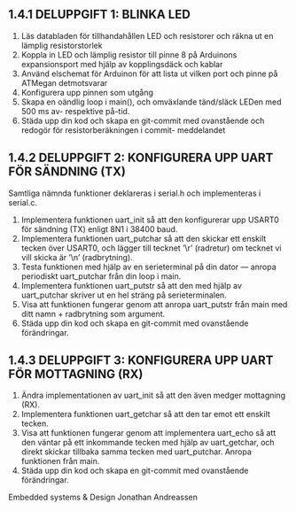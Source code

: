 ## 1.4.1 DELUPPGIFT 1: BLINKA LED
1. Läs databladen för tillhandahållen LED och resistorer och räkna ut en lämplig resistorstorlek
2. Koppla in LED och lämplig resistor till pinne 8 på Arduinons expansionsport med hjälp av
    kopplingsdäck och kablar
3. Använd elschemat för Arduinon för att lista ut vilken port och pinne på ATMegan detmotsvarar
4. Konfigurera upp pinnen som utgång
5. Skapa en oändlig loop i main(), och omväxlande tänd/släck LEDen med 500 ms av- respektive
    på-tid.
6. Städa upp din kod och skapa en git-commit med ovanstående och redogör för resistorberäkningen i
commit- meddelandet

## 1.4.2 DELUPPGIFT 2: KONFIGURERA UPP UART FÖR SÄNDNING (TX)
Samtliga nämnda funktioner deklareras i serial.h och implementeras i serial.c.
1. Implementera funktionen uart_init så att den konfigurerar upp USART0 för sändning (TX) enligt 8N1 i 38400 baud.
2. Implementera funktionen uart_putchar så att den skickar ett enskilt tecken över USART0, och lägger till tecknet ’\r’     (radretur) om tecknet vi vill skicka är ’\n’ (radbrytning).
3. Testa funktionen med hjälp av en serieterminal på din dator — anropa periodiskt uart_putchar från din loop i main.
4. Implementera funktionen uart_putstr så att den med hjälp av uart_putchar skriver ut en hel sträng på serieterminalen.
5. Visa att funktionen fungerar genom att anropa uart_putstr från main med ditt namn + radbrytning som argument.
6. Städa upp din kod och skapa en git-commit med ovanstående förändringar.

## 1.4.3 DELUPPGIFT 3: KONFIGURERA UPP UART FÖR MOTTAGNING (RX)
1. Ändra implementationen av uart_init så att den även medger mottagning (RX).
2. Implementera funktionen uart_getchar så att den tar emot ett enskilt tecken.
3. Visa att funktionen fungerar genom att implementera uart_echo så att den väntar på ett inkommande tecken med hjälp av uart_getchar,
   och direkt skickar tillbaka samma tecken med uart_putchar. Anropa funktionen från main.
4. Städa upp din kod och skapa en git-commit med ovanstående förändringar.



Embedded systems &amp; Design Jonathan Andreassen

